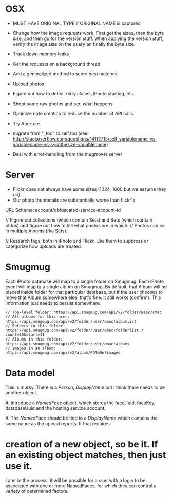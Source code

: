 # OSX


* MUST HAVE ORIGINAL TYPE if ORIGINAL NAME is captured

- Change how the image requests work. First get the sizes, then the byte size,
  and then go for the version stuff. When applying the version stuff, verify
  the image size on the query an finally the byte size.

- Track down memory leaks
- Get the requests on a background thread
- Add a generalized method to score best matches
- Upload photos
- Figure out how to detect dirty closes, iPhoto starting, etc.
- Shoot some raw photos and see what happens
- Optimize note creation to reduce the number of API calls.
- Try Aperture.
- migrate from "_foo" to self.foo (see http://stackoverflow.com/questions/14112715/self-variablename-vs-variablename-vs-sysnthesize-variablename)
- Deal with error-handling from the mugmover server


# Server
- Flickr does not always have some sizes (1024, 1600 but we assume they do).
- Our photo thumbnails are substantially worse than flickr's

URL Scheme: account/obfuscated-service-account-id


// Figure out collections (which contain Sets) and Sets (which contain phtos) and figure out how to tell what photos are in which.
// Photos can be in multiple Albums (fka Sets).

// Research tags, both in iPhoto and Flickr. Use them to suppress or categorize how uploads are treated.

# Smugmug
Each iPhoto database will map to a single folder on Smugmug. Each iPhoto event will map to a single album on Smugmug. By default, that Album will be placed inside folder for that particular database, but if the user chooses to move that Album somewhere else, that's fine: it still works (confirm). This information just needs to persist somewhere.

    // Top-level folder: https://api.smugmug.com/api/v2/folder/user/cmac
    // All albums for this user: https://api.smugmug.com/api/v2/folder/user/cmac!albumlist
    // Folders in this folder: https://api.smugmug.com/api/v2/folder/user/cmac!folderlist ?count=10&start=11
    // Albums in this folder: https://api.smugmug.com/api/v2/folder/user/cmac!albums
    // Images in an album: https://api.smugmug.com/api/v2/album/FQTm9n!images



# Data model

This is murky. There is a _Person_, _DisplayName_ but I think there needs to be another object. 

#. Introduce a _NamedFace_ object, which stores the faceUuid, faceKey, databaseUuid and the hosting service account.

#. The _NamedFace_ should be tied to a _DisplayName_ which contains the same name as the upload reports. If that requires 
#  creation of a  new object, so be it. If an existing object matches, then just use it.

Later in the process, it will be possible for a user with a login to be associated with one or more NamedFaces, for which they can control
a variety of determined factors.

